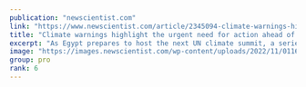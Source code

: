 ```yaml
---
publication: "newscientist.com"
link: "https://www.newscientist.com/article/2345094-climate-warnings-highlight-the-urgent-need-for-action-ahead-of-cop27/"
title: "Climate warnings highlight the urgent need for action ahead of COP27"
excerpt: "As Egypt prepares to host the next UN climate summit, a series of reports illustrate how much further countries must go to avoid catastrophic global warming"
image: "https://images.newscientist.com/wp-content/uploads/2022/11/01161814/SEI_131710725.jpg"
group: pro
rank: 6
---
```

